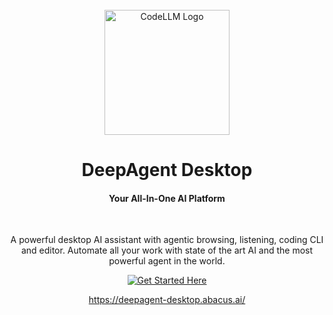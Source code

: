 <div id="codellm-logo" align="center">
    <br />
    <img src="./icons/codellm.svg" alt="CodeLLM Logo" width="200"/>
    <h1>DeepAgent Desktop</h1>
    <h4>Your All-In-One AI Platform</h4>
</div>

<br>

<div align = center>

A powerful desktop AI assistant with agentic browsing, listening, coding CLI and editor.
Automate all your work with state of the art AI and the most powerful agent in the world.


[![Get Started Here]][GetStarted]

https://deepagent-desktop.abacus.ai/


</div>

<br>
<br>

[Get Started Here]: https://img.shields.io/badge/Get_Started_Here-3391ed?style=for-the-badge
[GetStarted]: https://deepagent-desktop.abacus.ai/

